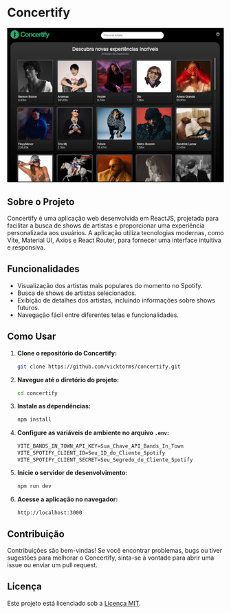 # Concertify

![Concertify Logo](public/preview_concertify.png)

## Sobre o Projeto

Concertify é uma aplicação web desenvolvida em ReactJS, projetada para facilitar a busca de shows de artistas e proporcionar uma experiência personalizada aos usuários. A aplicação utiliza tecnologias modernas, como Vite, Material UI, Axios e React Router, para fornecer uma interface intuitiva e responsiva.

## Funcionalidades

- Visualização dos artistas mais populares do momento no Spotify.
- Busca de shows de artistas selecionados.
- Exibição de detalhes dos artistas, incluindo informações sobre shows futuros.
- Navegação fácil entre diferentes telas e funcionalidades.

## Como Usar

1. **Clone o repositório do Concertify:**

   ```bash
   git clone https://github.com/vicktorms/concertify.git
   ```

2. **Navegue até o diretório do projeto:**

   ```bash
   cd concertify
   ```

3. **Instale as dependências:**

   ```bash
   npm install
   ```

4. **Configure as variáveis de ambiente no arquivo `.env`:**

   ```plaintext
   VITE_BANDS_IN_TOWN_API_KEY=Sua_Chave_API_Bands_In_Town
   VITE_SPOTIFY_CLIENT_ID=Seu_ID_do_Cliente_Spotify
   VITE_SPOTIFY_CLIENT_SECRET=Seu_Segredo_do_Cliente_Spotify
   ```

5. **Inicie o servidor de desenvolvimento:**

   ```bash
   npm run dev
   ```

6. **Acesse a aplicação no navegador:**

   ```
   http://localhost:3000
   ```

## Contribuição

Contribuições são bem-vindas! Se você encontrar problemas, bugs ou tiver sugestões para melhorar o Concertify, sinta-se à vontade para abrir uma issue ou enviar um pull request.

## Licença

Este projeto está licenciado sob a [Licença MIT](LICENSE).